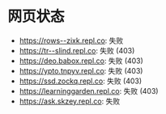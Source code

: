 # 网页状态
- https://rows--zixk.repl.co: 失败
- https://tr--slind.repl.co: 失败 (403)
- https://deo.babox.repl.co: 失败 (403)
- https://ypto.tnpyv.repl.co: 失败 (403)
- https://ssd.zockq.repl.co: 失败 (403)
- https://learninggarden.repl.co: 失败 (403)
- https://ask.skzey.repl.co: 失败

